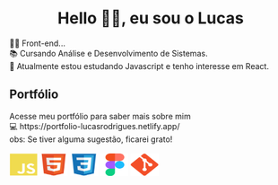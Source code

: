 

<h1 align="center">Hello 👋🏻, eu sou o Lucas</h1>

👨‍💻 Front-end... <br>
📚 Cursando Análise e Desenvolvimento de Sistemas. <br>
🌱 Atualmente estou estudando Javascript e tenho interesse em React. <br>


<h2>Portfólio</h2>
Acesse meu portfólio para saber mais sobre mim <br>
💻 https://portfolio-lucasrodrigues.netlify.app/ <br>
obs: Se tiver alguma sugestão, ficarei grato!

<div style="display: inline_block"><br>
  <img align="center" alt="Js" height="40" width="50" src="https://raw.githubusercontent.com/devicons/devicon/master/icons/javascript/javascript-plain.svg">
  <img align="center" alt="HTML" height="40" width="50" src="https://raw.githubusercontent.com/devicons/devicon/master/icons/html5/html5-original.svg">
  <img align="center" alt="CSS" height="40" width="50" src="https://raw.githubusercontent.com/devicons/devicon/master/icons/css3/css3-original.svg">
  <img align="center" alt="figma" height="40" width="50" src="https://raw.githubusercontent.com/devicons/devicon/master/icons/figma/figma-original.svg">
  <img align="center" alt="GIT" height="40" width="50" src="https://raw.githubusercontent.com/devicons/devicon/master/icons/git/git-original.svg">
  

</div>

